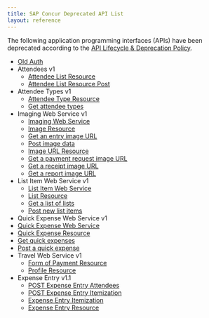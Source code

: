 ```yaml
---
title: SAP Concur Deprecated API List
layout: reference
---
```


The following application programming interfaces (APIs) have been deprecated according to the [API Lifecycle & Deprecation Policy](/tools-support/reference/deprecation-policy.html).

* [Old Auth](/api-reference-deprecated/old-auth/old-auth.html)
* Attendees v1
  * [Attendee List Resource](/api-reference-deprecated/version-one/attendees/attendee-list-resource.html)
  * [Attendee List Resource Post](/api-reference-deprecated/version-one/attendees/attendee-list-resource-post.html)
* Attendee Types v1
  * [Attendee Type Resource](/api-reference-deprecated/version-one/attendee-types/attendee-type-resource.html)
  * [Get attendee types](/api-reference-deprecated/version-one/attendee-types/attendee-type-resource-get.html)
* Imaging Web Service v1
  * [Imaging Web Service](/api-reference-deprecated/version-one/Image/)
  * [Image Resource](/api-reference-deprecated/version-one/Image/image-resource.html)
  * [Get an entry image URL](/api-reference-deprecated/version-one/Image/image-resource-entry-image-URL-get.html)
  * [Post image data](/api-reference-deprecated/version-one/Image/image-resource-post.html)
  * [Image URL Resource](/api-reference-deprecated/version-one/Image/image-url-resource.html)
  * [Get a payment request image URL](/api-reference-deprecated/version-one/Image/payment-request-image-URL-get.html)
  * [Get a receipt image URL](/api-reference-deprecated/version-one/Image/receipt-image-URL-get.html)
  * [Get a report image URL](/api-reference-deprecated/version-one/Image/report-image-URL-get.html)
* List Item Web Service v1
  * [List Item Web Service](/api-reference-deprecated/version-one/list-item/)
  * [List Resource](/api-reference-deprecated/version-one/list-item/list-resource.html)
  * [Get a list of lists](/api-reference-deprecated/version-one/list-item/list-resource-get.html)
  * [Post new list items](/api-reference-deprecated/version-one/list-item/list-resource-post.html)
*  Quick Expense Web Service v1
  * [Quick Expense Web Service](/api-reference-deprecated/version-one/quick-expense/)
  * [Quick Expense Resource](/api-reference-deprecated/version-one/quick-expense/quick-expense-resource.html)
  * [Get quick expenses](/api-reference-deprecated/version-one/quick-expense/quick-expense-resource-get.html)
  * [Post a quick expense](/api-reference-deprecated/version-one/quick-expense/quick-expense-resource-post.html)
* Travel Web Service v1
  * [Form of Payment Resource](/api-reference-deprecated/version-one/Travel/form-payment-resource.html)
  * [Profile Resource](/api-reference-deprecated/version-one/Travel/profile-resource.html)
* Expense Entry v1.1
  * [POST Expense Entry Attendees](/api-reference-deprecated/version-one-one/expense-entry-attendee/expense-entry-attendee-resource-post.html)
  * [POST Expense Entry Itemization](/api-reference-deprecated/version-one-one/expense-entry-itemization/expense-entry-itemization-resource-post.html)
  * [Expense Entry Itemization](/api-reference-deprecated/version-one-one/expense-entry-itemization/expense-entry-itemization-resource.html)
  * [Expense Entry Resource](/api-reference-deprecated/version-one-one/expense-entry/expense-entry-resource.html)
  * [GET Expense Entry](/api-reference-deprecated/version-one-one/expense-entry/get-expense-entry.html)
  * [POST Expense Entry](/api-reference-deprecated/version-one-one/expense-entry/post-expense-entry.html)
* Expense Group Configuration v1.1
  * [Expense Group Configuration Resource](/api-reference-deprecated/version-one-one/expense-group/expense-group-configuration-resource.html)
  * [Get expense group configuration details](/api-reference-deprecated/version-one-one/expense-group/expense-group-configuration-resource-get.html)
* Expense Report v1.1
  * [Expense Report Header Resource](/api-reference-deprecated/version-one-one/expense-report/expense-report-header-resource.html)
  * [Post an expense report header](/api-reference-deprecated/version-one-one/expense-report/expense-report-header-post.html)
  * [Get List of Reports](/api-reference-deprecated/version-one-one/expense-report/get-list-of-reports.html)
  * [Report Full Details](/api-reference-deprecated/version-one-one/expense-report/get-report-full-details.html)
  * [Location Resource](/api-reference-deprecated/version-one-one/expense-report/location-resource.html)
  * [Get a list of locations](/api-reference-deprecated/version-one-one/expense-report/location-resource-get.html)
* Attendee Web Service v2
  * [Attendee Web Service](/api-reference-deprecated/version-two/attendees/)
  * [Attendee Resource](/api-reference-deprecated/version-two/attendees/attendee-resource.html)
  * [Get attendees](/api-reference-deprecated/version-two/attendees/attendee-resource-get.html)
* Expense Entry Attendee v2
  * [Expense Entry Attendee Resource](/api-reference-deprecated/version-two/expense-entry-attendee/expense-entry-attendee-resource.html)
  * [GET Expense Entry Attendees](/api-reference-deprecated/version-two/expense-entry-attendee/expense-entry-attendee-resource-get.html)
  * [PUT Expense Entry Attendees](/api-reference-deprecated/version-two/expense-entry-attendee/expense-entry-attendee-resource-put.html)
* Expense Report v2
  * [Expense Report Resource](/api-reference-deprecated/version-two/expense-reports/expense-report-resource.html)
  * [GET List of Reports](/api-reference-deprecated/version-two/expense-reports/get-list-of-reports.html)
* [Receipts v3](/api-reference/receipts/v3.receipts.html)
